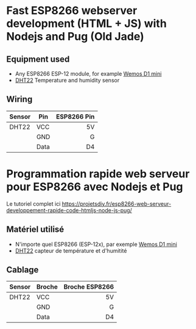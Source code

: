 # Fast ESP8266 webserver development (HTML + JS) with Nodejs and Pug (Old Jade)
## Equipment used
* Any ESP8266 ESP-12 module, for example <a href="http://www.banggood.com/search/esp8266-nodemcu/0-0-0-1-3-45-0-price-0-0_p-1.html?sortType=asc?p=RA18043558422201601Y" target="_blank" rel="nofollow" data-mce-href="http://www.banggood.com/search/esp8266-nodemcu/0-0-0-1-3-45-0-price-0-0_p-1.html?sortType=asc?p=RA18043558422201601Y">Wemos D1 mini</a>
* <a href="http://s.click.aliexpress.com/e/BeYvjyfim" target="_blank" rel="nofollow" data-mce-href="http://s.click.aliexpress.com/e/BeYvjyfim">DHT22</a> Temperature and humidity sensor

## Wiring
|Sensor |Pin |ESP8266 Pin|
|-------|----|----------:|
|DHT22  |VCC |5V         |
|       |GND |G          |
|       |Data|D4         |

# Programmation rapide web serveur pour ESP8266 avec Nodejs et Pug
Le tutoriel complet ici
https://projetsdiy.fr/esp8266-web-serveur-developpement-rapide-code-htmljs-node-js-pug/
## Matériel utilisé
* N'importe quel ESP8266 (ESP-12x), par exemple <a href="http://www.banggood.com/search/esp8266-nodemcu/0-0-0-1-3-45-0-price-0-0_p-1.html?sortType=asc?p=RA18043558422201601Y" target="_blank" rel="nofollow" data-mce-href="http://www.banggood.com/search/esp8266-nodemcu/0-0-0-1-3-45-0-price-0-0_p-1.html?sortType=asc?p=RA18043558422201601Y">Wemos D1 mini</a>
* <a href="http://s.click.aliexpress.com/e/BeYvjyfim" target="_blank" rel="nofollow" data-mce-href="http://s.click.aliexpress.com/e/BeYvjyfim">DHT22</a> capteur de température et d'humitité

## Cablage
|Sensor |Broche |Broche ESP8266|
|-------|-------|-------------:|
|DHT22  |VCC    |5V            |
|       |GND    |G             |
|       |Data   |D4            |
